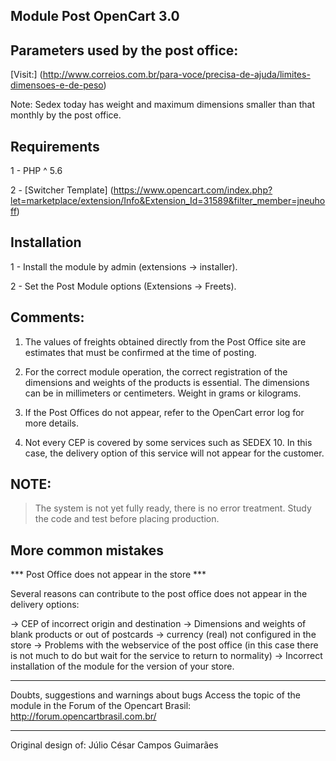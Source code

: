 Module Post OpenCart 3.0
-----------------------------------------------

Parameters used by the post office:
--------------------------------

[Visit:] (http://www.correios.com.br/para-voce/precisa-de-ajuda/limites-dimensoes-e-de-peso)

Note: Sedex today has weight and maximum dimensions smaller than that monthly by the post office.

Requirements
----------
1 - PHP ^ 5.6

2 - [Switcher Template] (https://www.opencart.com/index.php?let=marketplace/extension/Info&Extension_Id=31589&filter_member=jneuhoff)

Installation
----------

1 - Install the module by admin (extensions -> installer).

2 - Set the Post Module options (Extensions -> Freets).

Comments:
-----------

1) The values ​​of freights obtained directly from the Post Office site are estimates that must be confirmed at the time of posting.

2) For the correct module operation, the correct registration of the dimensions and weights of the products is essential.
   The dimensions can be in millimeters or centimeters. Weight in grams or kilograms.

3) If the Post Offices do not appear, refer to the OpenCart error log for more details.

4) Not every CEP is covered by some services such as SEDEX 10. In this case, the delivery option of this service will not appear for the customer.

NOTE:
-----------

> The system is not yet fully ready, there is no error treatment. Study the code and test before placing production.

More common mistakes
-----------

*** Post Office does not appear in the store ***

Several reasons can contribute to the post office does not appear in the delivery options:

-> CEP of incorrect origin and destination
-> Dimensions and weights of blank products or out of postcards
-> currency (real) not configured in the store
-> Problems with the webservice of the post office (in this case there is not much to do but wait for the service to return to normality)
-> Incorrect installation of the module for the version of your store.

----------------------------
Doubts, suggestions and warnings about bugs Access the topic of the module in the Forum of the Opencart Brasil:
http://forum.opencartbrasil.com.br/

----------------------------

Original design of:
Júlio César Campos Guimarães
